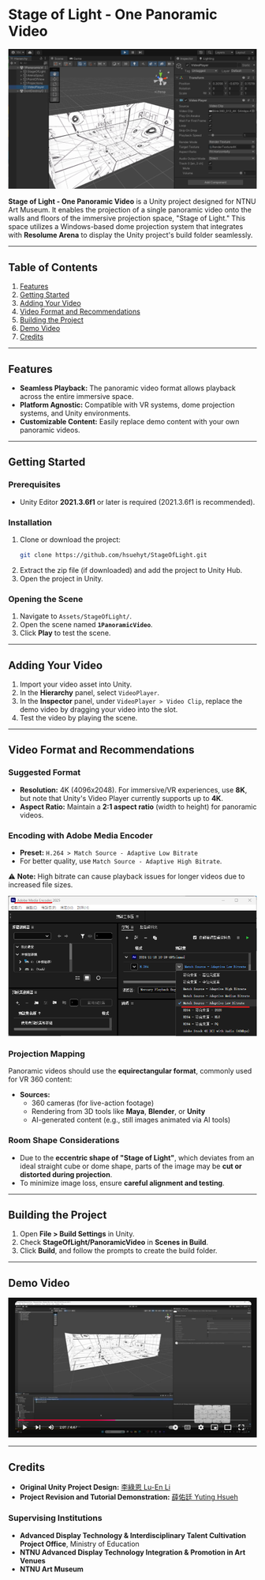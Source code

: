 # Stage of Light - One Panoramic Video

![Stage of Light Scene Preview](https://github.com/hsuehyt/StageOfLight1PanoramicVideo/blob/main/README/Screenshot%202024-11-18%20101251cropped.png)

**Stage of Light - One Panoramic Video** is a Unity project designed for NTNU Art Museum. It enables the projection of a single panoramic video onto the walls and floors of the immersive projection space, "Stage of Light." This space utilizes a Windows-based dome projection system that integrates with **Resolume Arena** to display the Unity project's build folder seamlessly.

---

## Table of Contents
1. [Features](#features)
2. [Getting Started](#getting-started)
3. [Adding Your Video](#adding-your-video)
4. [Video Format and Recommendations](#video-format-and-recommendations)
5. [Building the Project](#building-the-project)
6. [Demo Video](#demo-video)
7. [Credits](#credits)

---

## Features

- **Seamless Playback:** The panoramic video format allows playback across the entire immersive space.
- **Platform Agnostic:** Compatible with VR systems, dome projection systems, and Unity environments.
- **Customizable Content:** Easily replace demo content with your own panoramic videos.

---

## Getting Started

### Prerequisites
- Unity Editor **2021.3.6f1** or later is required (2021.3.6f1 is recommended).

### Installation
1. Clone or download the project:
   ```bash
   git clone https://github.com/hsuehyt/StageOfLight.git
   ```
2. Extract the zip file (if downloaded) and add the project to Unity Hub.
3. Open the project in Unity.

### Opening the Scene
1. Navigate to `Assets/StageOfLight/`.
2. Open the scene named **`1PanoramicVideo`**.
3. Click **Play** to test the scene.

---

## Adding Your Video

1. Import your video asset into Unity.
2. In the **Hierarchy** panel, select `VideoPlayer`.
3. In the **Inspector** panel, under `VideoPlayer > Video Clip`, replace the demo video by dragging your video into the slot.
4. Test the video by playing the scene.

---

## Video Format and Recommendations

### Suggested Format
- **Resolution:** 4K (4096x2048). For immersive/VR experiences, use **8K**, but note that Unity's Video Player currently supports up to **4K**.
- **Aspect Ratio:** Maintain a **2:1 aspect ratio** (width to height) for panoramic videos.

### Encoding with Adobe Media Encoder
- **Preset:** `H.264 > Match Source - Adaptive Low Bitrate`
- For better quality, use `Match Source - Adaptive High Bitrate`.

⚠ **Note:** High bitrate can cause playback issues for longer videos due to increased file sizes.

![Adobe Encoder Settings](https://github.com/hsuehyt/StageOfLight1PanoramicVideo/blob/main/README/Screenshot%202024-11-18%20134307highlighted.png)

### Projection Mapping
Panoramic videos should use the **equirectangular format**, commonly used for VR 360 content:
- **Sources:**  
  - 360 cameras (for live-action footage)  
  - Rendering from 3D tools like **Maya**, **Blender**, or **Unity**  
  - AI-generated content (e.g., still images animated via AI tools)

### Room Shape Considerations
- Due to the **eccentric shape of "Stage of Light"**, which deviates from an ideal straight cube or dome shape, parts of the image may be **cut or distorted during projection**.  
- To minimize image loss, ensure **careful alignment and testing**.

---

## Building the Project

1. Open **File > Build Settings** in Unity.
2. Check **StageOfLight/PanoramicVideo** in **Scenes in Build**.
3. Click **Build**, and follow the prompts to create the build folder.

---

## Demo Video

[![Watch the Demo Video](https://github.com/hsuehyt/StageOfLight1PanoramicVideo/blob/main/README/Screenshot%202024-11-18%20132004cropped.png)](https://youtu.be/3P2WE4laE2U)

---

## Credits

- **Original Unity Project Design:** [李綠恩 Lu-En Li](https://github.com/LeeMegumi)
- **Project Revision and Tutorial Demonstration:** [薛佑廷 Yuting Hsueh](https://github.com/hsuehyt)

### Supervising Institutions
- **Advanced Display Technology & Interdisciplinary Talent Cultivation Project Office**, Ministry of Education  
- **NTNU Advanced Display Technology Integration & Promotion in Art Venues**  
- **NTNU Art Museum**